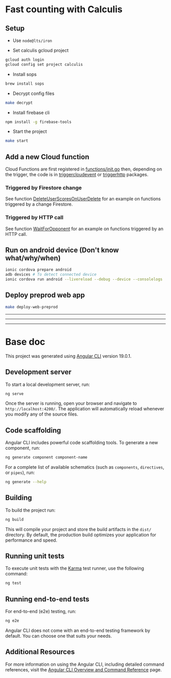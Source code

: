 # Fast counting with Calculis

## Setup

- Use `node@lts/iron`

- Set calculis gcloud project

```bash
gcloud auth login
gcloud config set project calculis
```

- Install sops

```bash
brew install sops
```

- Decrypt config files

```bash
make decrypt
```

- Install firebase cli

```bash
npm install -g firebase-tools
```

- Start the project

```bash
make start
```

## Add a new Cloud function

Cloud Functions are first registered in [functions/init.go](./functions/init.go) then, depending on the trigger, the code is in [triggercloudevent](./functions/pkg/triggercloudevent/) or [triggerhttp](./functions/pkg/triggerhttp/) packages.

### Triggered by Firestore change

See function [DeleteUserScoresOnUserDelete](./functions/pkg/triggercloudevent/delete_score_events.go) for an example on functions triggered by a change Firestore.

### Triggered by HTTP call

See function [WaitForOpponent](./functions/pkg/triggerhttp/wait_for_opponent.go) for an example on functions triggered by an HTTP call.

## Run on android device (Don't know what/why/when)

```bash
ionic cordova prepare android
adb devices # To detect connected device
ionic cordova run android --livereload --debug --device --consolelogs
```

## Deploy preprod web app

```bash
make deploy-web-preprod
```

----
----
----

# Base doc

This project was generated using [Angular CLI](https://github.com/angular/angular-cli) version 19.0.1.

## Development server

To start a local development server, run:

```bash
ng serve
```

Once the server is running, open your browser and navigate to `http://localhost:4200/`. The application will automatically reload whenever you modify any of the source files.

## Code scaffolding

Angular CLI includes powerful code scaffolding tools. To generate a new component, run:

```bash
ng generate component component-name
```

For a complete list of available schematics (such as `components`, `directives`, or `pipes`), run:

```bash
ng generate --help
```

## Building

To build the project run:

```bash
ng build
```

This will compile your project and store the build artifacts in the `dist/` directory. By default, the production build optimizes your application for performance and speed.

## Running unit tests

To execute unit tests with the [Karma](https://karma-runner.github.io) test runner, use the following command:

```bash
ng test
```

## Running end-to-end tests

For end-to-end (e2e) testing, run:

```bash
ng e2e
```

Angular CLI does not come with an end-to-end testing framework by default. You can choose one that suits your needs.

## Additional Resources

For more information on using the Angular CLI, including detailed command references, visit the [Angular CLI Overview and Command Reference](https://angular.dev/tools/cli) page.
